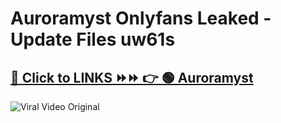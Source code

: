
 # Auroramyst Onlyfans Leaked - Update Files uw61s

## <h2><a href="https://clipsfans.com/Auroramyst&ref=git">🔗 Click to LINKS ⏩⏩ 👉 🟢 Auroramyst </a></h2>

<a href="https://clipsfans.com/Auroramyst&ref=git" rel="nofollow" data-target="animated-image.originalLink"><img src="https://i.ibb.co.com/xMMVF88/686577567.gif" alt="Viral Video Original" style="max-width: 100%; display: inline-block;" data-target="animated-image.originalImage"></a>

